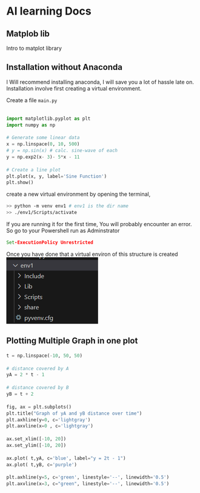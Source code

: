 # AI learning Docs

## Matplob lib

Intro to matplot library

## Installation without Anaconda

I Will recommend installing anaconda, I will save you a lot of hassle late on.
Installation involve first creating a virtual environment.

Create a file `main.py`

```py

import matplotlib.pyplot as plt
import numpy as np

# Generate some linear data
x = np.linspace(0, 10, 500)
# y = np.sin(x) # calc. sine-wave of each
y = np.exp2(x- 3)- 5*x - 11

# Create a line plot
plt.plot(x, y, label='Sine Function')
plt.show()
```

create a new virtual environment by opening the terminal,

```bash
>> python -m venv env1 # env1 is the dir name
>> ./env1/Scripts/activate
```

If you are running it for the first time, You will probably encounter an error. So go to your Powershell run as Adminstrator

```cmd
Set-ExecutionPolicy Unrestricted
```

Once you have done that a virtual environ of this structure is created
![alt text](./ai-dev-docs/img/image.png)

## Plotting Multiple Graph in one plot

```python
t = np.linspace(-10, 50, 50)

# distance covered by A
yA = 2 * t - 1

# distance covered by B
yB = t + 2

fig, ax = plt.subplots()
plt.title("Graph of yA and yB distance over time")
plt.axhline(y=0, c='lightgray')
plt.axvline(x=0 , c='lightgray')

ax.set_xlim([-10, 20])
ax.set_ylim([-10, 20])

ax.plot( t,yA, c='blue', label="y = 2t - 1")
ax.plot( t,yB, c='purple')

plt.axhline(y=5, c='green', linestyle='--', linewidth='0.5')
plt.axvline(x=3, c="green", linestyle='--', linewidth='0.5')
```
